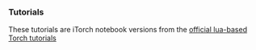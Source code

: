### Tutorials

These tutorials are iTorch notebook versions from the [official lua-based Torch tutorials](https://github.com/torch/tutorials)
